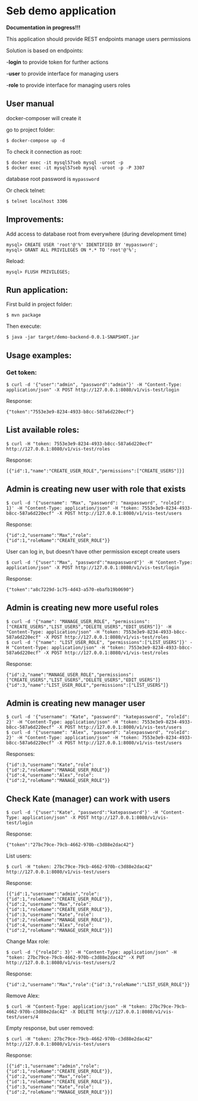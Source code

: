 # Seb demo application
**Documentation in progress!!!**


This application should provide REST endpoints manage users permissions

Solution is based on endpoints:

-**login** to provide token for further actions

-**user** to provide interface for managing users

-**role** to provide interface for managing users roles

## User manual
docker-composer will create it

go to project folder:

```
$ docker-compose up -d
```

To check it connection as root:
```
$ docker exec -it mysql57seb mysql -uroot -p
$ docker exec -it mysql57seb mysql -uroot -p -P 3307
```
database root password is `mypassword`

Or check telnet:
```
$ telnet localhost 3306
```

## Improvements:

Add access to database root from everywhere (during development time)

```
mysql> CREATE USER 'root'@'%' IDENTIFIED BY 'mypassword';
mysql> GRANT ALL PRIVILEGES ON *.* TO 'root'@'%';
```
Reload:
```
mysql> FLUSH PRIVILEGES;
```

## Run application:
First build in project folder:
```
$ mvn package
```
Then execute:
```
$ java -jar target/demo-backend-0.0.1-SNAPSHOT.jar
```

## Usage examples:

### Get token:
```
$ curl -d '{"user":"admin", "password":"admin"}' -H "Content-Type: application/json" -X POST http://127.0.0.1:8080/v1/vis-test/login
```
Response:
```
{"token":"7553e3e9-8234-4933-b8cc-587a6d220ecf"}
```

## List available roles:
```
$ curl -H "token: 7553e3e9-8234-4933-b8cc-587a6d220ecf" http://127.0.0.1:8080/v1/vis-test/roles
```
Response:
```
[{"id":1,"name":"CREATE_USER_ROLE","permissions":["CREATE_USERS"]}]
```
## Admin is creating new user with role that exists
```
$ curl -d '{"username": "Max", "password": "maxpassword", "roleId": 1}' -H "Content-Type: application/json" -H "token: 7553e3e9-8234-4933-b8cc-587a6d220ecf" -X POST http://127.0.0.1:8080/v1/vis-test/users
```
Response:
```
{"id":2,"username":"Max","role":{"id":1,"roleName":"CREATE_USER_ROLE"}}
```
User can log in, but doesn't have other permission except create users
```
$ curl -d '{"user":"Max", "password":"maxpassword"}' -H "Content-Type: application/json" -X POST http://127.0.0.1:8080/v1/vis-test/login
```
Response:
```
{"token":"a8c7229d-1c75-4d43-a570-ebafb19b0690"}
```

## Admin is creating new more useful roles
```
$ curl -d '{"name": "MANAGE_USER_ROLE", "permissions":["CREATE_USERS","LIST_USERS","DELETE_USERS","EDIT_USERS"]}' -H "Content-Type: application/json" -H "token: 7553e3e9-8234-4933-b8cc-587a6d220ecf" -X POST http://127.0.0.1:8080/v1/vis-test/roles
$ curl -d '{"name": "LIST_USER_ROLE", "permissions":["LIST_USERS"]}' -H "Content-Type: application/json" -H "token: 7553e3e9-8234-4933-b8cc-587a6d220ecf" -X POST http://127.0.0.1:8080/v1/vis-test/roles
```
Response:
```
{"id":2,"name":"MANAGE_USER_ROLE","permissions":["CREATE_USERS","LIST_USERS","DELETE_USERS","EDIT_USERS"]}
{"id":3,"name":"LIST_USER_ROLE","permissions":["LIST_USERS"]}
```

## Admin is creating new manager user
```
$ curl -d '{"username": "Kate", "password": "katepassword", "roleId": 2}' -H "Content-Type: application/json" -H "token: 7553e3e9-8234-4933-b8cc-587a6d220ecf" -X POST http://127.0.0.1:8080/v1/vis-test/users
$ curl -d '{"username": "Alex", "password": "alexpassword", "roleId": 2}' -H "Content-Type: application/json" -H "token: 7553e3e9-8234-4933-b8cc-587a6d220ecf" -X POST http://127.0.0.1:8080/v1/vis-test/users
```
Responses:
```
{"id":3,"username":"Kate","role":{"id":2,"roleName":"MANAGE_USER_ROLE"}}
{"id":4,"username":"Alex","role":{"id":2,"roleName":"MANAGE_USER_ROLE"}}
```

## Check Kate (manager) can work with users
```
$ curl -d '{"user":"Kate", "password":"katepassword"}' -H "Content-Type: application/json" -X POST http://127.0.0.1:8080/v1/vis-test/login
```
Response:
```
{"token":"27bc79ce-79cb-4662-970b-c3d88e2dac42"}
```
List users:
```
$ curl -H "token: 27bc79ce-79cb-4662-970b-c3d88e2dac42" http://127.0.0.1:8080/v1/vis-test/users
```
Response:
```
[{"id":1,"username":"admin","role":{"id":1,"roleName":"CREATE_USER_ROLE"}},
{"id":2,"username":"Max","role":{"id":1,"roleName":"CREATE_USER_ROLE"}},
{"id":3,"username":"Kate","role":{"id":2,"roleName":"MANAGE_USER_ROLE"}},
{"id":4,"username":"Alex","role":{"id":2,"roleName":"MANAGE_USER_ROLE"}}]
```
Change Max role:
```
$ curl -d '{"roleId": 3}' -H "Content-Type: application/json" -H "token: 27bc79ce-79cb-4662-970b-c3d88e2dac42" -X PUT http://127.0.0.1:8080/v1/vis-test/users/2
```
Response:
```
{"id":2,"username":"Max","role":{"id":3,"roleName":"LIST_USER_ROLE"}}
```

Remove Alex:
```
$ curl -H "Content-Type: application/json" -H "token: 27bc79ce-79cb-4662-970b-c3d88e2dac42" -X DELETE http://127.0.0.1:8080/v1/vis-test/users/4
```
Empty response, but user removed:

```
$ curl -H "token: 27bc79ce-79cb-4662-970b-c3d88e2dac42" http://127.0.0.1:8080/v1/vis-test/users
```
Response:
```
[{"id":1,"username":"admin","role":{"id":1,"roleName":"CREATE_USER_ROLE"}},
{"id":2,"username":"Max","role":{"id":1,"roleName":"CREATE_USER_ROLE"}},
{"id":3,"username":"Kate","role":{"id":2,"roleName":"MANAGE_USER_ROLE"}}]
```
